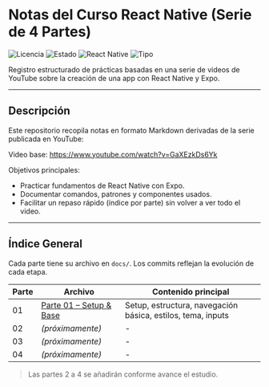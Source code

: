 <div>
	<h1>Notas del Curso React Native (Serie de 4 Partes)</h1>
	<p>
		<img alt="Licencia" src="https://img.shields.io/badge/license-MIT-green" />
		<img alt="Estado" src="https://img.shields.io/badge/avance-parte%2001-blue" />
		<img alt="React Native" src="https://img.shields.io/badge/react--native-expo-blue" />
		<img alt="Tipo" src="https://img.shields.io/badge/docs-notas-informational" />
	</p>
	<p>Registro estructurado de prácticas basadas en una serie de videos de YouTube sobre la creación de una app con React Native y Expo.</p>
</div>

---

## Descripción

Este repositorio recopila notas en formato Markdown derivadas de la serie publicada en YouTube:

Video base: https://www.youtube.com/watch?v=GaXEzkDs6Yk

Objetivos principales:

- Practicar fundamentos de React Native con Expo.
- Documentar comandos, patrones y componentes usados.
- Facilitar un repaso rápido (índice por parte) sin volver a ver todo el video.

---

## Índice General

Cada parte tiene su archivo en `docs/`. Los commits reflejan la evolución de cada etapa.

| Parte | Archivo                                             | Contenido principal                                         |
| ----- | --------------------------------------------------- | ----------------------------------------------------------- |
| 01    | [Parte 01 – Setup & Base](docs/parte_01_setup_base) | Setup, estructura, navegación básica, estilos, tema, inputs |
| 02    | _(próximamente)_                                    | -                                                           |
| 03    | _(próximamente)_                                    | -                                                           |
| 04    | _(próximamente)_                                    | -                                                           |

> Las partes 2 a 4 se añadirán conforme avance el estudio.
